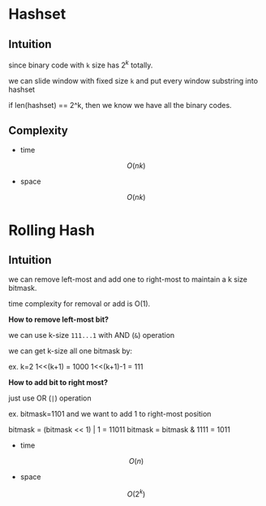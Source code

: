 # Hashset

## Intuition

since binary code with `k` size has $2^k$ totally.

we can slide window with fixed size `k` and put every window substring into hashset

if len(hashset) == 2^k, then we know we have all the binary codes.

## Complexity

- time

$$O(nk)$$

- space

$$O(nk)$$

# Rolling Hash

## Intuition

we can remove left-most and add one to right-most to maintain a k size bitmask.

time complexity for removal or add is O(1).

**How to remove left-most bit?**

we can use k-size `111...1` with AND (`&`) operation

we can get k-size all one bitmask by:

ex. k=2
1<<(k+1) = 1000
1<<(k+1)-1 = 111

**How to add bit to right most?**

just use OR (`|`) operation


ex. bitmask=1101 and we want to add 1 to right-most position

bitmask = (bitmask << 1) | 1 = 11011
bitmask = bitmask & 1111 = 1011

- time

$$O(n)$$

- space

$$O(2^k)$$